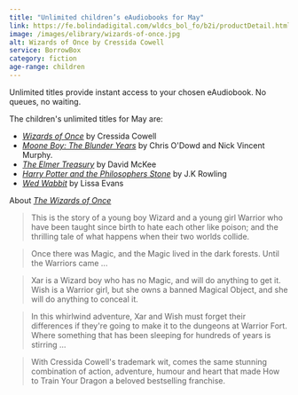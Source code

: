 ```yaml
---
title: "Unlimited children’s eAudiobooks for May"
link: https://fe.bolindadigital.com/wldcs_bol_fo/b2i/productDetail.html?productId=BOL_444581&fromPage=1&b2bSite=4172
image: /images/elibrary/wizards-of-once.jpg
alt: Wizards of Once by Cressida Cowell
service: BorrowBox
category: fiction
age-range: children
---
```


Unlimited titles provide instant access to your chosen eAudiobook. No queues, no waiting.

The children's unlimited titles for May are:
- [<cite>Wizards of Once</cite>](https://fe.bolindadigital.com/wldcs_bol_fo/b2i/productDetail.html?productId=BOL_444581&fromPage=1&b2bSite=4172) by Cressida Cowell
-	[<cite>Moone Boy: The Blunder Years</cite>](https://fe.bolindadigital.com/wldcs_bol_fo/b2i/productDetail.html?productId=MDA_501300&fromPage=1&b2bSite=4172) by Chris O'Dowd and Nick Vincent Murphy.
-	[<cite>The Elmer Treasury</cite>](https://fe.bolindadigital.com/wldcs_bol_fo/b2i/productDetail.html?productId=BOL_234992&fromPage=1&b2bSite=4172) by David McKee
-	[<cite>Harry Potter and the Philosophers Stone</cite>](https://fe.bolindadigital.com/wldcs_bol_fo/b2i/productDetail.html?productId=PTA_328366&fromPage=1&b2bSite=4172) by J.K Rowling
-	[<cite>Wed Wabbit</cite>](https://fe.bolindadigital.com/wldcs_bol_fo/b2i/productDetail.html?productId=BOL_385696&fromPage=1&b2bSite=4172) by Lissa Evans

About [<cite>The Wizards of Once</cite>](https://fe.bolindadigital.com/wldcs_bol_fo/b2i/productDetail.html?productId=BOL_444581&fromPage=1&b2bSite=4172)
> This is the story of a young boy Wizard and a young girl Warrior who have been taught since birth to hate each other like poison; and the thrilling tale of what happens when their two worlds collide.

> Once there was Magic, and the Magic lived in the dark forests. Until the Warriors came ...

> Xar is a Wizard boy who has no Magic, and will do anything to get it. Wish is a Warrior girl, but she owns a banned Magical Object, and she will do anything to conceal it.

> In this whirlwind adventure, Xar and Wish must forget their differences if they're going to make it to the dungeons at Warrior Fort. Where something that has been sleeping for hundreds of years is stirring ...

> With Cressida Cowell's trademark wit, comes the same stunning combination of action, adventure, humour and heart that made How to Train Your Dragon a beloved bestselling franchise.
